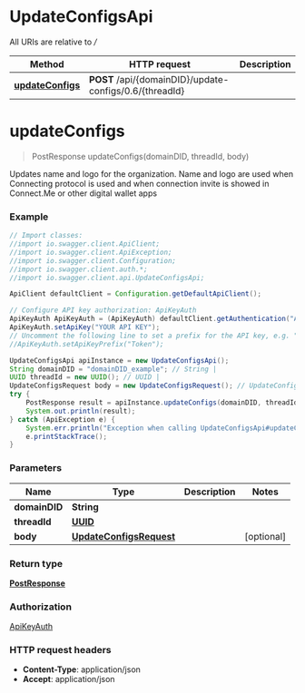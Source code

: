 # UpdateConfigsApi

All URIs are relative to */*

Method | HTTP request | Description
------------- | ------------- | -------------
[**updateConfigs**](UpdateConfigsApi.md#updateConfigs) | **POST** /api/{domainDID}/update-configs/0.6/{threadId} | 

<a name="updateConfigs"></a>
# **updateConfigs**
> PostResponse updateConfigs(domainDID, threadId, body)



Updates name and logo for the organization.   Name and logo are used when Connecting protocol is used and when connection invite is showed in Connect.Me or other digital wallet apps     

### Example
```java
// Import classes:
//import io.swagger.client.ApiClient;
//import io.swagger.client.ApiException;
//import io.swagger.client.Configuration;
//import io.swagger.client.auth.*;
//import io.swagger.client.api.UpdateConfigsApi;

ApiClient defaultClient = Configuration.getDefaultApiClient();

// Configure API key authorization: ApiKeyAuth
ApiKeyAuth ApiKeyAuth = (ApiKeyAuth) defaultClient.getAuthentication("ApiKeyAuth");
ApiKeyAuth.setApiKey("YOUR API KEY");
// Uncomment the following line to set a prefix for the API key, e.g. "Token" (defaults to null)
//ApiKeyAuth.setApiKeyPrefix("Token");

UpdateConfigsApi apiInstance = new UpdateConfigsApi();
String domainDID = "domainDID_example"; // String | 
UUID threadId = new UUID(); // UUID | 
UpdateConfigsRequest body = new UpdateConfigsRequest(); // UpdateConfigsRequest | 
try {
    PostResponse result = apiInstance.updateConfigs(domainDID, threadId, body);
    System.out.println(result);
} catch (ApiException e) {
    System.err.println("Exception when calling UpdateConfigsApi#updateConfigs");
    e.printStackTrace();
}
```

### Parameters

Name | Type | Description  | Notes
------------- | ------------- | ------------- | -------------
 **domainDID** | **String**|  |
 **threadId** | [**UUID**](.md)|  |
 **body** | [**UpdateConfigsRequest**](UpdateConfigsRequest.md)|  | [optional]

### Return type

[**PostResponse**](PostResponse.md)

### Authorization

[ApiKeyAuth](../README.md#ApiKeyAuth)

### HTTP request headers

 - **Content-Type**: application/json
 - **Accept**: application/json

